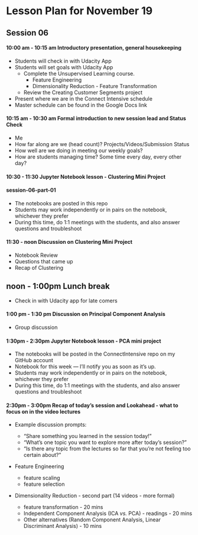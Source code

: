 
# Lesson Plan for November 19

## Session 06

#### 10:00 am - 10:15 am Introductory presentation, general housekeeping
 - Students will check in with Udacity App
 - Students will set goals with Udacity App 
     - Complete the Unsupervised Learning course. 
         - Feature Engineering
         - Dimensionality Reduction - Feature Transformation
     - Review the Creating Customer Segments project
 - Present where we are in the Connect Intensive schedule
 - Master schedule can be found in the Google Docs link
 
#### 10:15 am - 10:30 am Formal introduction to new session lead and Status Check
 - Me
 - How far along are we (head count)? Projects/Videos/Submission Status
 - How well are we doing in meeting our weekly goals? 
 - How are students managing time? Some time every day, every other day?


#### 10:30 - 11:30 Jupyter Notebook lesson - Clustering Mini Project 
  #### session-06-part-01
 - The notebooks are posted in this repo
 - Students may work independently or in pairs on the notebook, whichever they prefer
 - During this time, do 1:1 meetings with the students, and also answer questions and troubleshoot

#### 11:30 - noon Discussion on Clustering Mini Project
 - Notebook Review
 - Questions that came up
 - Recap of Clustering


## noon - 1:00pm Lunch break
 - Check in with Udacity app for late comers


#### 1:00 pm - 1:30 pm Discussion on Principal Component Analysis
 - Group discussion


#### 1:30pm - 2:30pm Jupyter Notebook lesson - PCA mini project
 - The notebooks will be posted in the ConnectIntensive repo on my GitHub account
 - Notebook for this week — I’ll notify you as soon as it’s up.
 - Students may work independently or in pairs on the notebook, whichever they prefer
 - During this time, do 1:1 meetings with the students, and also answer questions and troubleshoot


#### 2:30pm - 3:00pm Recap of today’s session and Lookahead - what to focus on in the video lectures
 - Example discussion prompts:
     - “Share something you learned in the session today!”
     - “What’s one topic you want to explore more after today’s session?”
     - “Is there any topic from the lectures so far that you’re not feeling too certain about?”

 - Feature Engineering 
     - feature scaling
     - feature selection
 - Dimensionality Reduction - second part (14 videos - more formal)
    - feature transformation - 20 mins
    - Independent Component Analysis (ICA _vs._ PCA) - readings - 20 mins
    - Other alternatives (Random Component Analysis, Linear Discriminant Analysis) - 10 mins




```python

```
